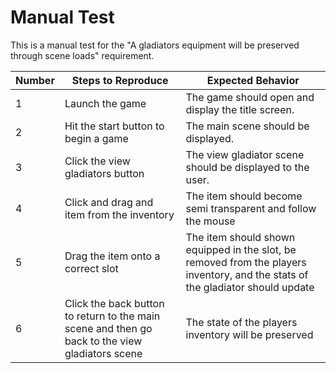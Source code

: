 # Manual Test

This is a manual test for the "A gladiators equipment will be preserved through scene loads" requirement.

| Number | Steps to Reproduce | Expected Behavior |
|--------|--------------------|-------------------|
|      1 | Launch the game | The game should open and display the title screen. |
|      2 | Hit the start button to begin a game | The main scene should be displayed. |
|      3 | Click the view gladiators button| The view gladiator scene should be displayed to the user. |
|      4 | Click and drag and item from the inventory| The item should become semi transparent and follow the mouse |
|      5 | Drag the item onto a correct slot | The item should shown equipped in the slot, be removed from the players inventory, and the stats of the gladiator should update |
|      6 | Click the back button to return to the main scene and then go back to the view gladiators scene | The state of the players inventory will be preserved |


